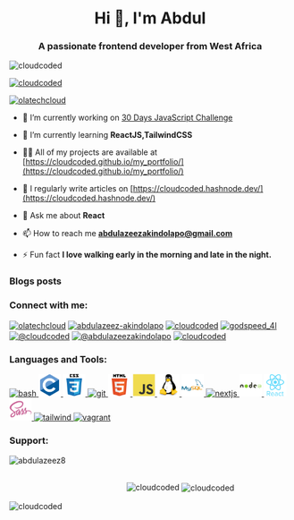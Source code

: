 <h1 align="center">Hi 👋, I'm Abdul</h1>
<h3 align="center">A passionate frontend developer from West Africa</h3>

<p align="left"> <img src="https://komarev.com/ghpvc/?username=cloudcoded&label=Profile%20views&color=0e75b6&style=flat" alt="cloudcoded" /> </p>

<p align="left"> <a href="https://github.com/ryo-ma/github-profile-trophy"><img src="https://github-profile-trophy.vercel.app/?username=cloudcoded" alt="cloudcoded" /></a> </p>

<p align="left"> <a href="https://twitter.com/olatechcloud" target="blank"><img src="https://img.shields.io/twitter/follow/olatechcloud?logo=twitter&style=for-the-badge" alt="olatechcloud" /></a> </p>

- 🔭 I’m currently working on [30 Days JavaScript Challenge](https://github.com/CloudCoded/30-Days-Of-JavaScript)

- 🌱 I’m currently learning **ReactJS,TailwindCSS**

- 👨‍💻 All of my projects are available at [https://cloudcoded.github.io/my_portfolio/](https://cloudcoded.github.io/my_portfolio/)

- 📝 I regularly write articles on [https://cloudcoded.hashnode.dev/](https://cloudcoded.hashnode.dev/)

- 💬 Ask me about **React**

- 📫 How to reach me **abdulazeezakindolapo@gmail.com**

- ⚡ Fun fact **I love walking early in the morning and late in the night.**

### Blogs posts
<!-- BLOG-POST-LIST:START -->
<!-- BLOG-POST-LIST:END -->

<h3 align="left">Connect with me:</h3>
<p align="left">
<a href="https://twitter.com/olatechcloud" target="blank"><img align="center" src="https://raw.githubusercontent.com/rahuldkjain/github-profile-readme-generator/master/src/images/icons/Social/twitter.svg" alt="olatechcloud" height="30" width="40" /></a>
<a href="https://linkedin.com/in/abdulazeez-akindolapo" target="blank"><img align="center" src="https://raw.githubusercontent.com/rahuldkjain/github-profile-readme-generator/master/src/images/icons/Social/linked-in-alt.svg" alt="abdulazeez-akindolapo" height="30" width="40" /></a>
<a href="https://stackoverflow.com/users/cloudcoded" target="blank"><img align="center" src="https://raw.githubusercontent.com/rahuldkjain/github-profile-readme-generator/master/src/images/icons/Social/stack-overflow.svg" alt="cloudcoded" height="30" width="40" /></a>
<a href="https://instagram.com/godspeed_4l" target="blank"><img align="center" src="https://raw.githubusercontent.com/rahuldkjain/github-profile-readme-generator/master/src/images/icons/Social/instagram.svg" alt="godspeed_4l" height="30" width="40" /></a>
<a href="https://hashnode.com/@cloudcoded" target="blank"><img align="center" src="https://raw.githubusercontent.com/rahuldkjain/github-profile-readme-generator/master/src/images/icons/Social/hashnode.svg" alt="@cloudcoded" height="30" width="40" /></a>
<a href="https://medium.com/@abdulazeezakindolapo" target="blank"><img align="center" src="https://raw.githubusercontent.com/rahuldkjain/github-profile-readme-generator/master/src/images/icons/Social/medium.svg" alt="@abdulazeezakindolapo" height="30" width="40" /></a>
<a href="https://www.leetcode.com/cloudcoded" target="blank"><img align="center" src="https://raw.githubusercontent.com/rahuldkjain/github-profile-readme-generator/master/src/images/icons/Social/leet-code.svg" alt="cloudcoded" height="30" width="40" /></a>
</p>

<h3 align="left">Languages and Tools:</h3>
<p align="left"> <a href="https://www.gnu.org/software/bash/" target="_blank" rel="noreferrer"> <img src="https://www.vectorlogo.zone/logos/gnu_bash/gnu_bash-icon.svg" alt="bash" width="40" height="40"/> </a> <a href="https://www.cprogramming.com/" target="_blank" rel="noreferrer"> <img src="https://raw.githubusercontent.com/devicons/devicon/master/icons/c/c-original.svg" alt="c" width="40" height="40"/> </a> <a href="https://www.w3schools.com/css/" target="_blank" rel="noreferrer"> <img src="https://raw.githubusercontent.com/devicons/devicon/master/icons/css3/css3-original-wordmark.svg" alt="css3" width="40" height="40"/> </a> <a href="https://git-scm.com/" target="_blank" rel="noreferrer"> <img src="https://www.vectorlogo.zone/logos/git-scm/git-scm-icon.svg" alt="git" width="40" height="40"/> </a> <a href="https://www.w3.org/html/" target="_blank" rel="noreferrer"> <img src="https://raw.githubusercontent.com/devicons/devicon/master/icons/html5/html5-original-wordmark.svg" alt="html5" width="40" height="40"/> </a> <a href="https://developer.mozilla.org/en-US/docs/Web/JavaScript" target="_blank" rel="noreferrer"> <img src="https://raw.githubusercontent.com/devicons/devicon/master/icons/javascript/javascript-original.svg" alt="javascript" width="40" height="40"/> </a> <a href="https://www.linux.org/" target="_blank" rel="noreferrer"> <img src="https://raw.githubusercontent.com/devicons/devicon/master/icons/linux/linux-original.svg" alt="linux" width="40" height="40"/> </a> <a href="https://www.mysql.com/" target="_blank" rel="noreferrer"> <img src="https://raw.githubusercontent.com/devicons/devicon/master/icons/mysql/mysql-original-wordmark.svg" alt="mysql" width="40" height="40"/> </a> <a href="https://nextjs.org/" target="_blank" rel="noreferrer"> <img src="https://cdn.worldvectorlogo.com/logos/nextjs-2.svg" alt="nextjs" width="40" height="40"/> </a> <a href="https://nodejs.org" target="_blank" rel="noreferrer"> <img src="https://raw.githubusercontent.com/devicons/devicon/master/icons/nodejs/nodejs-original-wordmark.svg" alt="nodejs" width="40" height="40"/> </a> <a href="https://reactjs.org/" target="_blank" rel="noreferrer"> <img src="https://raw.githubusercontent.com/devicons/devicon/master/icons/react/react-original-wordmark.svg" alt="react" width="40" height="40"/> </a> <a href="https://sass-lang.com" target="_blank" rel="noreferrer"> <img src="https://raw.githubusercontent.com/devicons/devicon/master/icons/sass/sass-original.svg" alt="sass" width="40" height="40"/> </a> <a href="https://tailwindcss.com/" target="_blank" rel="noreferrer"> <img src="https://www.vectorlogo.zone/logos/tailwindcss/tailwindcss-icon.svg" alt="tailwind" width="40" height="40"/> </a> <a href="https://www.vagrantup.com/" target="_blank" rel="noreferrer"> <img src="https://www.vectorlogo.zone/logos/vagrantup/vagrantup-icon.svg" alt="vagrant" width="40" height="40"/> </a> </p>

<h3 align="left">Support:</h3>
<p><a href="https://www.buymeacoffee.com/abdulazeez8"> <img align="left" src="https://cdn.buymeacoffee.com/buttons/v2/default-yellow.png" height="50" width="210" alt="abdulazeez8" /></a></p><br><br>

<p><img align="left" src="https://github-readme-stats.vercel.app/api/top-langs?username=cloudcoded&show_icons=true&locale=en&layout=compact" alt="cloudcoded" /></p>

<p>&nbsp;<img align="center" src="https://github-readme-stats.vercel.app/api?username=cloudcoded&show_icons=true&locale=en" alt="cloudcoded" /></p>

<p><img align="center" src="https://github-readme-streak-stats.herokuapp.com/?user=cloudcoded&" alt="cloudcoded" /></p>
